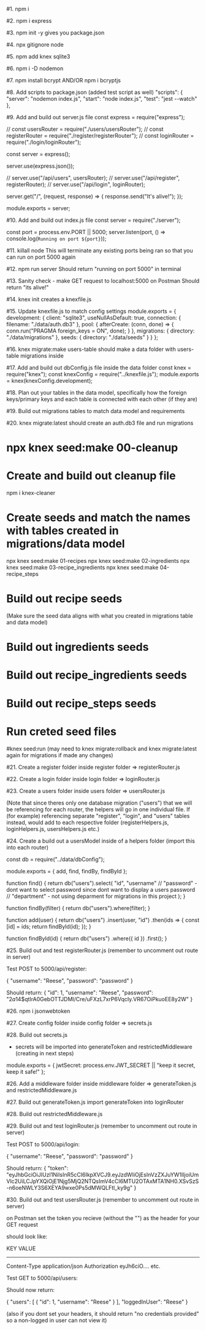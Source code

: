 <!-- PHASE 1 - Install Dependencies & Add Scripts -->

#1. npm i

#2. npm i express

#3. npm init -y
gives you package.json

#4. npx gitignore node

#5. npm add knex sqlite3

#6. npm i -D nodemon

#7. npm install bcrypt AND/OR npm i bcryptjs

#8. Add scripts to package.json (added test script as well)
"scripts": {
"server": "nodemon index.js",
"start": "node index.js",
"test": "jest --watch"
},

<!-- PHASE 2 - BUILD OUT INDEX AND SERVER, GET PORT RUNNING -->

#9. Add and build out server.js file
const express = require("express");

// const usersRouter = require("./users/usersRouter");
// const registerRouter = require("./register/registerRouter");
// const loginRouter = require("./login/loginRouter");

const server = express();

server.use(express.json());

// server.use("/api/users", usersRouter);
// server.use("/api/register", registerRouter);
// server.use("/api/login", loginRouter);

server.get("/", (request, response) => {
response.send("It's alive!");
});

module.exports = server;

#10. Add and build out index.js file
const server = require("./server");

const port = process.env.PORT || 5000;
server.listen(port, () => console.log(`Running on port ${port}`));

#11. killall node
This will terminate any existing ports being ran so that you can run on port 5000 again

#12. npm run server
Should return "running on port 5000" in terminal

#13. Sanity check - make GET request to localhost:5000 on Postman
Should return "its alive!"

<!-- PHASE 3 - CREATING MIGRATIONS -->

#14. knex init
creates a knexfile.js

#15. Update knexfile.js to match config settings
module.exports = {
development: {
client: "sqlite3",
useNullAsDefault: true,
connection: {
filename: "./data/auth.db3"
},
pool: {
afterCreate: (conn, done) => {
conn.run("PRAGMA foreign_keys = ON", done);
}
},
migrations: {
directory: "./data/migrations"
},
seeds: {
directory: "./data/seeds"
}
}
};

#16. knex migrate:make users-table
should make a data folder with users-table migrations inside

#17. Add and build out dbConfig.js file inside the data folder
const knex = require("knex");
const knexConfig = require("../knexfile.js");
module.exports = knex(knexConfig.development);

#18. Plan out your tables in the data model, specifically how the foreign keys/primary keys and each table is connected with each other (if they are)

#19. Build out migrations tables to match data model and requirements

#20. knex migrate:latest
should create an auth.db3 file and run migrations

<!-- PHASE 4 - CREATING SEEDS -->
<!-- *** These notes are from a previous project as I wont be implementing seeds in this project -->

# npx knex seed:make 00-cleanup

# Create and build out cleanup file

npm i knex-cleaner

# Create seeds and match the names with tables created in migrations/data model

npx knex seed:make 01-recipes
npx knex seed:make 02-ingredients
npx knex seed:make 03-recipe_ingredients
npx knex seed:make 04-recipe_steps

# Build out recipe seeds

(Make sure the seed data aligns with what you created in migrations table and data model)

# Build out ingredients seeds

# Build out recipe_ingredients seeds

# Build out recipe_steps seeds

# Run creted seed files

#knex seed:run
(may need to knex migrate:rollback and knex migrate:latest again for migrations if made any changes)

<!-- PHASE 5 - CREATING HELPERS AND ROUTERS -->

#21. Create a register folder
inside register folder => registerRouter.js

#22. Create a login folder
inside login folder => loginRouter.js

#23. Create a users folder
inside users folder => usersRouter.js

(Note that since theres only one database migration ("users") that we will be referencing for each router, the helpers will go in one individual file. If (for example) referencing separate "register", "login", and "users" tables instead, would add to each respective folder (registerHelpers.js, loginHelpers.js, usersHelpers.js etc.)

#24. Create a build out a usersModel inside of a helpers folder
(import this into each router)

const db = require("../data/dbConfig");

module.exports = {
add,
find,
findBy,
findById
};

function find() {
return db("users").select(
"id",
"username"
// "password" - dont want to select password since dont want to display a users password
// "department" - not using deparment for migrations in this project
);
}

function findBy(filter) {
return db("users").where(filter);
}

function add(user) {
return db("users")
.insert(user, "id")
.then(ids => {
const [id] = ids;
return findById(id);
});
}

function findById(id) {
return db("users")
.where({ id })
.first();
}

#25. Build out and test registerRouter.js
(remember to uncomment out route in server)

Test POST to 5000/api/register:

{
"username": "Reese",
"password": "password"
}

Should return:
{
"id": 1,
"username": "Reese",
"password": "$2a$14\$qtIrA0GebOTTJDMI/Cre/uFXzL7xrP6VqcIy.VR67OiPkuoEE8y2W"
}

#26. npm i jsonwebtoken

#27. Create config folder
inside config folder => secrets.js

#28. Build out secrets.js

- secrets will be imported into generateToken and restrictedMiddleware (creating in next steps)

module.exports = {
jwtSecret: process.env.JWT_SECRET || "keep it secret, keep it safe!"
};

#26. Add a middleware folder
inside middleware folder => generateToken.js and restrictedMiddleware.js

#27. Build out generateToken.js
import generateToken into loginRouter

#28. Build out restrictedMiddleware.js

#29. Build out and test loginRouter.js
(remember to uncomment out route in server)

Test POST to 5000/api/login:

{
"username": "Reese",
"password": "password"
}

Should return:
{
"token": "eyJhbGciOiJIUzI1NiIsInR5cCI6IkpXVCJ9.eyJzdWIiOjEsInVzZXJuYW1lIjoiUmVlc2UiLCJpYXQiOjE1Njg5MjQ2NTQsImV4cCI6MTU2OTAxMTA1NH0.XSvSzS-n6oeNWLY3S6XEYA9wxe0Ps5dMWQLFtl_ky9g"
}

#30. Build out and test usersRouter.js
(remember to uncomment out route in server)

on Postman set the token you recieve (without the "") as the header for your GET request

should look like:

KEY VALUE

---

Content-Type application/json
Authorization eyJh6ciO.... etc.

Test GET to 5000/api/users:

Should now return:

{
"users": [
{
"id": 1,
"username": "Reese"
}
],
"loggedInUser": "Reese"
}

(also if you dont set your headers, it should return "no credentials provided" so a non-logged in user can not view it)


